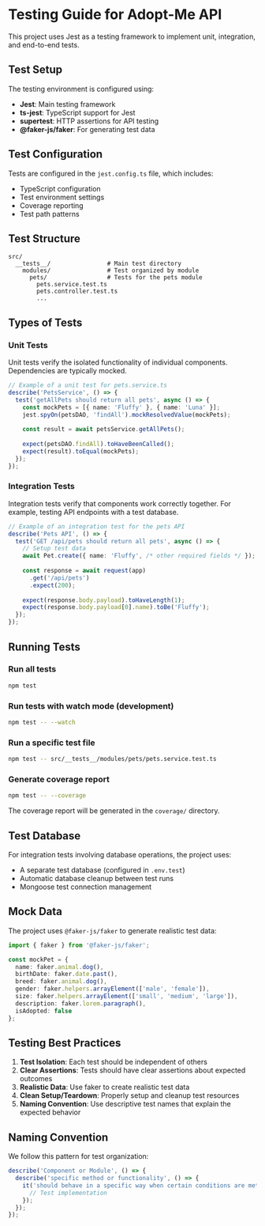 # Testing Guide for Adopt-Me API

This project uses Jest as a testing framework to implement unit, integration, and end-to-end tests.

## Test Setup

The testing environment is configured using:

- **Jest**: Main testing framework
- **ts-jest**: TypeScript support for Jest
- **supertest**: HTTP assertions for API testing
- **@faker-js/faker**: For generating test data

## Test Configuration

Tests are configured in the `jest.config.ts` file, which includes:

- TypeScript configuration
- Test environment settings
- Coverage reporting
- Test path patterns

## Test Structure

```
src/
  __tests__/                # Main test directory
    modules/                # Test organized by module
      pets/                 # Tests for the pets module
        pets.service.test.ts
        pets.controller.test.ts
        ...
```

## Types of Tests

### Unit Tests

Unit tests verify the isolated functionality of individual components. Dependencies are typically mocked.

```typescript
// Example of a unit test for pets.service.ts
describe('PetsService', () => {
  test('getAllPets should return all pets', async () => {
    const mockPets = [{ name: 'Fluffy' }, { name: 'Luna' }];
    jest.spyOn(petsDAO, 'findAll').mockResolvedValue(mockPets);
    
    const result = await petsService.getAllPets();
    
    expect(petsDAO.findAll).toHaveBeenCalled();
    expect(result).toEqual(mockPets);
  });
});
```

### Integration Tests

Integration tests verify that components work correctly together. For example, testing API endpoints with a test database.

```typescript
// Example of an integration test for the pets API
describe('Pets API', () => {
  test('GET /api/pets should return all pets', async () => {
    // Setup test data
    await Pet.create({ name: 'Fluffy', /* other required fields */ });
    
    const response = await request(app)
      .get('/api/pets')
      .expect(200);
      
    expect(response.body.payload).toHaveLength(1);
    expect(response.body.payload[0].name).toBe('Fluffy');
  });
});
```

## Running Tests

### Run all tests

```bash
npm test
```

### Run tests with watch mode (development)

```bash
npm test -- --watch
```

### Run a specific test file

```bash
npm test -- src/__tests__/modules/pets/pets.service.test.ts
```

### Generate coverage report

```bash
npm test -- --coverage
```

The coverage report will be generated in the `coverage/` directory.

## Test Database

For integration tests involving database operations, the project uses:

- A separate test database (configured in `.env.test`)
- Automatic database cleanup between test runs
- Mongoose test connection management

## Mock Data

The project uses `@faker-js/faker` to generate realistic test data:

```typescript
import { faker } from '@faker-js/faker';

const mockPet = {
  name: faker.animal.dog(),
  birthDate: faker.date.past(),
  breed: faker.animal.dog(),
  gender: faker.helpers.arrayElement(['male', 'female']),
  size: faker.helpers.arrayElement(['small', 'medium', 'large']),
  description: faker.lorem.paragraph(),
  isAdopted: false
};
```

## Testing Best Practices

1. **Test Isolation**: Each test should be independent of others
2. **Clear Assertions**: Tests should have clear assertions about expected outcomes
3. **Realistic Data**: Use faker to create realistic test data
4. **Clean Setup/Teardown**: Properly setup and cleanup test resources
5. **Naming Convention**: Use descriptive test names that explain the expected behavior

## Naming Convention

We follow this pattern for test organization:

```typescript
describe('Component or Module', () => {
  describe('specific method or functionality', () => {
    it('should behave in a specific way when certain conditions are met', () => {
      // Test implementation
    });
  });
});
``` 